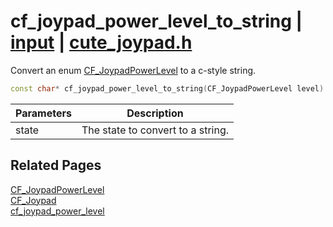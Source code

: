 # cf_joypad_power_level_to_string | [input](https://github.com/RandyGaul/cute_framework/blob/master/docs/input_readme.md) | [cute_joypad.h](https://github.com/RandyGaul/cute_framework/blob/master/include/cute_joypad.h)

Convert an enum [CF_JoypadPowerLevel](https://github.com/RandyGaul/cute_framework/blob/master/docs/input/cf_joypadpowerlevel.md) to a c-style string.

```cpp
const char* cf_joypad_power_level_to_string(CF_JoypadPowerLevel level)
```

Parameters | Description
--- | ---
state | The state to convert to a string.

## Related Pages

[CF_JoypadPowerLevel](https://github.com/RandyGaul/cute_framework/blob/master/docs/input/cf_joypadpowerlevel.md)  
[CF_Joypad](https://github.com/RandyGaul/cute_framework/blob/master/docs/input/cf_joypad.md)  
[cf_joypad_power_level](https://github.com/RandyGaul/cute_framework/blob/master/docs/input/cf_joypad_power_level.md)  
